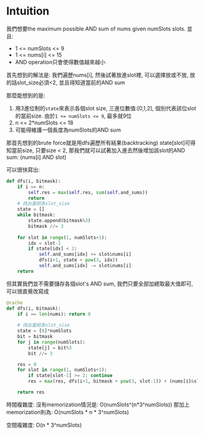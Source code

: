 # Intuition

我們想要the maximum possible AND sum of nums given numSlots slots.
並且:
- 1 <= numSlots <= 9
- 1 <= nums[i] <= 15
- AND operation只會使得數值越來越小

首先想到的解法是:
我們遍歷nums[i], 然後試著放進slot裡, 可以選擇放或不放, 放的話slot_size必須<2, 並且得知道當前的AND sum

那麼能想到的是:
1. 用3進位制的`state`來表示各個slot size, 三進位數值:[0,1,2], 個別代表該位slot的當前size. 由於`1 <= numSlots <= 9`, 最多就9位
2. n <= 2*numSlots <= 18
3. 可能得維護一個長度為numSlots的AND sum

那首先想到的brute force就是用dfs遍歷所有結果(backtracking)
state[slot]可得知當前size, 只要size < 2, 那我們就可以試著加入進去然後增加該slot的AND sum: (nums[i] AND slot)

可以很快寫出:

```py
def dfs(i, bitmask):
    if i == n:
        self.res = max(self.res, sum(self.and_sums))
        return
    # 找出當前各slot_size
    state = []
    while bitmask:
        state.append(bitmask%3)
        bitmask //= 3
    
    for slot in range(1, numSlots+1):
        idx = slot-1
        if state[idx] < 2:
            self.and_sums[idx] += slot&nums[i]
            dfs(i+1, state + pow(3, idx))
            self.and_sums[idx] -= slot&nums[i]
    return
```

但其實我們並不需要儲存各個slot's AND sum, 我們只要全部加總取最大值即可, 可以很直覺改寫成
```py
@cache
def dfs(i, bitmask):
    if i == len(nums): return 0
    
    # 找出當前各slot_size
    state = [0]*numSlots
    bit = bitmask
    for j in range(numSlots):
        state[j] = bit%3
        bit //= 3

    res = 0
    for slot in range(1, numSlots+1):
        if state[slot-1] >= 2: continue
        res = max(res, dfs(i+1, bitmask + pow(3, slot-1)) + (nums[i]&slot))

    return res
```

時間複雜度:
沒有memorization情況是: O(numSlots^(n*3^numSlots))
那加上memorization則為: O(numSlots * n * 3^numSlots)

空間複雜度: O(n * 3^numSlots)
